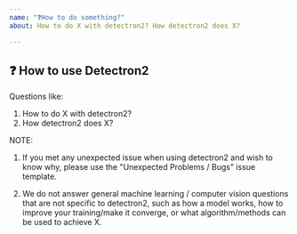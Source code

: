 ```yaml
---
name: "❓How to do something?"
about: How to do X with detectron2? How detectron2 does X?

---
```


## ❓ How to use Detectron2

Questions like:

1. How to do X with detectron2?
2. How detectron2 does X?

NOTE:

1. If you met any unexpected issue when using detectron2 and wish to know why,
   please use the "Unexpected Problems / Bugs" issue template.

2. We do not answer general machine learning / computer vision questions that are not specific to
	 detectron2, such as how a model works, how to improve your training/make it converge, or what algorithm/methods can be
	 used to achieve X.
